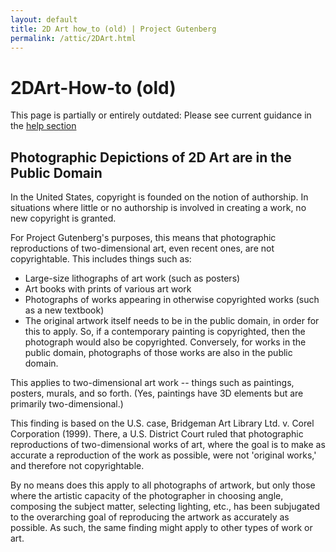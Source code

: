 ```yaml
---
layout: default
title: 2D Art how_to (old) | Project Gutenberg
permalink: /attic/2DArt.html
---
```


2DArt-How-to (old)
==================

This page is partially or entirely outdated: Please see current guidance in the [help section](/help/)

## Photographic Depictions of 2D Art are in the Public Domain
In the United States, copyright is founded on the notion of authorship.  In
situations where little or no authorship is involved in creating a work, no
new copyright is granted.

For Project Gutenberg's purposes, this means that photographic reproductions
of two-dimensional art, even recent ones, are not copyrightable.  This includes
things such as:

- Large-size lithographs of art work (such as posters)
- Art books with prints of various art work
- Photographs of works appearing in otherwise copyrighted works (such as a new textbook)
- The original artwork itself needs to be in the public domain, in order
for this to apply.  So, if a contemporary painting is copyrighted, then
the photograph would also be copyrighted.  Conversely, for works in the
public domain, photographs of those works are also in the public domain.

This applies to two-dimensional art work -- things such as paintings, posters,
murals, and so forth.  (Yes, paintings have 3D elements but are primarily
two-dimensional.)

This finding is based on the U.S. case, Bridgeman Art Library Ltd. v. Corel
Corporation (1999).  There, a U.S. District Court ruled that photographic
reproductions of two-dimensional works of art, where the goal is to make as
accurate a reproduction of the work as possible, were not 'original works,' and
therefore not copyrightable.

By no means does this apply to all photographs of artwork, but only those where
the artistic capacity of the photographer in choosing angle, composing the
subject matter, selecting lighting, etc., has been subjugated to the
overarching goal of reproducing the artwork as accurately as possible.
As such, the same finding might apply to other types of work or art.
